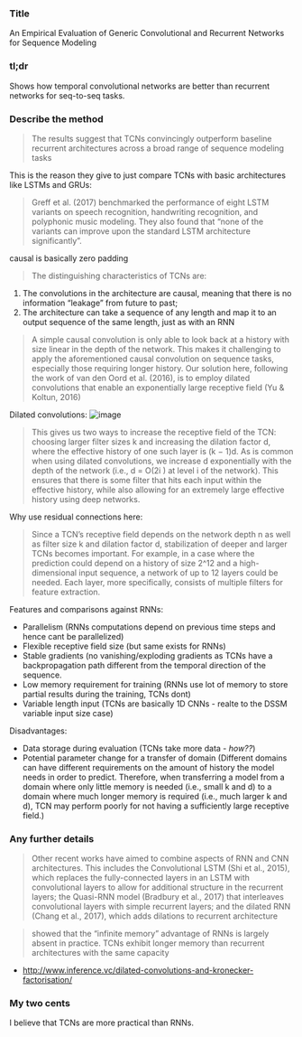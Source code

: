 ### Title

An Empirical Evaluation of Generic Convolutional and Recurrent Networks for Sequence Modeling

### tl;dr

Shows how temporal convolutional networks are better than recurrent networks for seq-to-seq tasks.

### Describe the method

> The results suggest that TCNs convincingly outperform baseline recurrent architectures across a broad range of sequence modeling tasks

This is the reason they give to just compare TCNs with basic architectures like LSTMs and GRUs:
> Greff et al. (2017) benchmarked the performance of eight LSTM variants on speech recognition, handwriting recognition, and polyphonic music modeling. They also found that “none of the variants can improve upon the standard LSTM architecture significantly”. 

causal is basically zero padding
> The distinguishing characteristics of TCNs are:
  1. The convolutions in the architecture are causal, meaning that there is no information “leakage” from future to past;
  2. The architecture can take a sequence of any length and map it to an output sequence of the same length, just as with an RNN

> A simple causal convolution is only able to look back at a history with size linear in the depth of the network. This makes it challenging to apply the aforementioned causal convolution on sequence tasks, especially those requiring longer history. Our solution here, following the work of van den Oord et al. (2016), is to employ dilated convolutions that enable an exponentially large receptive field (Yu & Koltun, 2016)

Dilated convolutions:
![image](https://user-images.githubusercontent.com/9252491/37082425-8cac69e4-2212-11e8-9ab4-8054f9cb257a.png)

> This gives us two ways to increase the receptive field of the TCN: choosing larger filter sizes k and increasing the dilation factor d, where the effective history of one such layer is (k − 1)d. As is common when using dilated convolutions, we increase d exponentially with the depth of the network (i.e., d = O(2i ) at level i of the network). This ensures that there is some filter that hits each input within the effective history, while also allowing for an extremely large effective history using deep networks. 

Why use residual connections here:
> Since a TCN’s receptive field depends on the network depth n as well as filter size k and dilation factor d, stabilization of deeper and larger TCNs becomes important. For example, in a case where the prediction could depend on a history of size 2^12 and a high-dimensional input sequence, a network of up to 12 layers could be needed. Each layer, more specifically, consists of multiple filters for feature extraction. 

Features and comparisons against RNNs:
  - Parallelism (RNNs computations depend on previous time steps and hence cant be parallelized)
  - Flexible receptive field size (but same exists for RNNs)
  - Stable gradients (no vanishing/exploding gradients as TCNs have a backpropagation path different from the temporal direction of the sequence.
  - Low memory requirement for training (RNNs use lot of memory to store partial results during the training, TCNs dont)
  - Variable length input (TCNs are basically 1D CNNs - realte to the DSSM variable input size case)

Disadvantages:
  - Data storage during evaluation (TCNs take more data - *how??*)
  - Potential parameter change for a transfer of domain (Different domains can have different requirements on the amount of history the model needs in order to predict. Therefore, when transferring a model from a domain where only little memory is needed (i.e., small k and d) to a domain where much longer memory is required (i.e., much larger k and d), TCN may perform poorly for not having a sufficiently large receptive field.)
  
### Any further details

> Other recent works have aimed to combine aspects of RNN and CNN architectures. This includes the Convolutional LSTM (Shi et al., 2015), which replaces the fully-connected layers in an LSTM with convolutional layers to allow for additional structure in the recurrent layers; the Quasi-RNN model (Bradbury et al., 2017) that interleaves convolutional layers with simple recurrent layers; and the dilated RNN (Chang et al., 2017), which adds dilations to recurrent architecture 

>  showed that the “infinite memory” advantage of RNNs is largely absent in practice. TCNs exhibit longer memory than recurrent architectures with the same capacity

- http://www.inference.vc/dilated-convolutions-and-kronecker-factorisation/

### My two cents

I believe that TCNs are more practical than RNNs.
